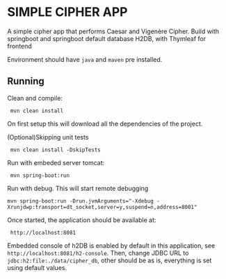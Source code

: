 # SIMPLE CIPHER APP
A simple cipher app that performs Caesar and Vigenère Cipher. Build with springboot and springboot default database H2DB, with Thymleaf for frontend

Environment should have `java` and `maven` pre installed.

Running
--------

 Clean and compile:
 
     mvn clean install
     
 On first setup this will download all the dependencies of the project.
     
 (Optional)Skipping unit tests
     
     mvn clean install -DskipTests
     
 Run with embeded server tomcat:
 
     mvn spring-boot:run
     
 Run with debug. This will start remote debugging
 
    mvn spring-boot:run -Drun.jvmArguments="-Xdebug -Xrunjdwp:transport=dt_socket,server=y,suspend=n,address=8001"

 Once started, the application should be available at:
 
     http://localhost:8081
     
 Embedded console of h2DB is enabled by default in this application, see `http://localhost:8081/h2-console`. Then, change JDBC URL to `jdbc:h2:file:./data/cipher_db`, other should be as is, everything is set using default values. 

